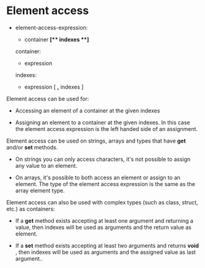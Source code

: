 

Element access
==============

-   element-access-expression:

    -   container **[\*\* indexes \*\*]**

    container:

    -   expression

    indexes:

    -   expression [ **,** indexes ]

Element access can be used for:

-   Accessing an element of a container at the given indexes

-   Assigning an element to a container at the given indexes. In this case the element access expression is the left handed side of an assignment.

Element access can be used on strings, arrays and types that have
**get** and/or **set** methods.

-   On strings you can only access characters, it's not possible to assign any value to an element.

-   On arrays, it's possible to both access an element or assign to an element. The type of the element access expression is the same as the array element type.

Element access can also be used with complex types (such as class,
struct, etc.) as containers:

-   If a **get** method exists accepting at least one argument and returning a value, then indexes will be used as arguments and the return value as element.

-   If a **set** method exists accepting at least two arguments and returns **void** , then indexes will be used as arguments and the assigned value as last argument..

